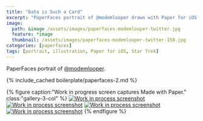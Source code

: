 ```yaml
---
title: "Data is Such a Card"
excerpt: "PaperFaces portrait of @modemlooper drawn with Paper for iOS on an iPad."
image: 
  path: &image /assets/images/paperfaces-modemlooper-twitter.jpg 
  feature: *image
  thumbnail: /assets/images/paperfaces-modemlooper-twitter-150.jpg
categories: [paperfaces]
tags: [portrait, illustration, Paper for iOS, Star Trek]
---
```


PaperFaces portrait of [@modemlooper](https://twitter.com/modemlooper).

{% include_cached boilerplate/paperfaces-2.md %}

{% figure caption:"Work in progress screen captures Made with Paper." class:"gallery-3-col" %}
[![Work in process screenshot](/assets/images/paperfaces-modemlooper-process-1-600.jpg)](/assets/images/paperfaces-modemlooper-process-1-lg.jpg) [![Work in process screenshot](/assets/images/paperfaces-modemlooper-process-2-600.jpg)](/assets/images/paperfaces-modemlooper-process-2-lg.jpg) [![Work in process screenshot](/assets/images/paperfaces-modemlooper-process-3-600.jpg)](/assets/images/paperfaces-modemlooper-process-3-lg.jpg) [![Work in process screenshot](/assets/images/paperfaces-modemlooper-process-4-600.jpg)](/assets/images/paperfaces-modemlooper-process-4-lg.jpg)
{% endfigure %}
